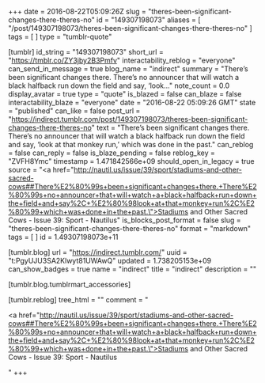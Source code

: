 +++
date = 2016-08-22T05:09:26Z
slug = "theres-been-significant-changes-there-theres-no"
id = "149307198073"
aliases = [ "/post/149307198073/theres-been-significant-changes-there-theres-no" ]
tags = [ ]
type = "tumblr-quote"

[tumblr]
id_string = "149307198073"
short_url = "https://tmblr.co/ZY3jby2B3Pmfv"
interactability_reblog = "everyone"
can_send_in_message = true
blog_name = "indirect"
summary = "There’s been significant changes there. There’s no announcer that will watch a black halfback run down the field and say, ‘look..."
note_count = 0.0
display_avatar = true
type = "quote"
is_blazed = false
can_blaze = false
interactability_blaze = "everyone"
date = "2016-08-22 05:09:26 GMT"
state = "published"
can_like = false
post_url = "https://indirect.tumblr.com/post/149307198073/theres-been-significant-changes-there-theres-no"
text = "There’s been significant changes there. There’s no announcer that will watch a black halfback run down the field and say, ‘look at that monkey run,’ which was done in the past."
can_reblog = false
can_reply = false
is_blaze_pending = false
reblog_key = "ZVFH8Ymc"
timestamp = 1.471842566e+09
should_open_in_legacy = true
source = "<a href=\"http://nautil.us/issue/39/sport/stadiums-and-other-sacred-cows##There%E2%80%99s+been+significant+changes+there.+There%E2%80%99s+no+announcer+that+will+watch+a+black+halfback+run+down+the+field+and+say%2C+%E2%80%98look+at+that+monkey+run%2C%E2%80%99+which+was+done+in+the+past.\">Stadiums and Other Sacred Cows - Issue 39: Sport - Nautilus</a>"
is_blocks_post_format = false
slug = "theres-been-significant-changes-there-theres-no"
format = "markdown"
tags = [ ]
id = 1.49307198073e+11

[tumblr.blog]
url = "https://indirect.tumblr.com/"
uuid = "t:PgyUJU3SA2Klwyt81UWAwQ"
updated = 1.738205153e+09
can_show_badges = true
name = "indirect"
title = "indirect"
description = ""

[tumblr.blog.tumblrmart_accessories]

[tumblr.reblog]
tree_html = ""
comment = "<p><a href=\"http://nautil.us/issue/39/sport/stadiums-and-other-sacred-cows##There%E2%80%99s+been+significant+changes+there.+There%E2%80%99s+no+announcer+that+will+watch+a+black+halfback+run+down+the+field+and+say%2C+%E2%80%98look+at+that+monkey+run%2C%E2%80%99+which+was+done+in+the+past.\">Stadiums and Other Sacred Cows - Issue 39: Sport - Nautilus</a></p>"
+++

